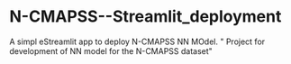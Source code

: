 # N-CMAPSS--Streamlit_deployment
A simpl eStreamlit app to deploy N-CMAPSS NN MOdel.
" Project for development of NN model for the N-CMAPSS dataset"
